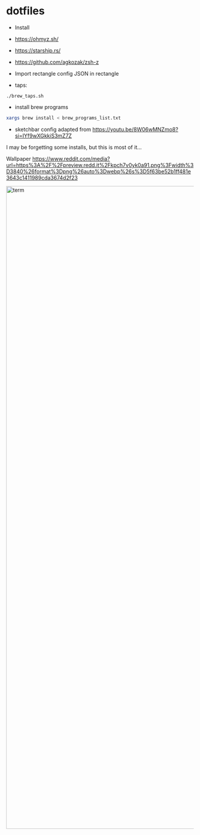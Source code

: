 # dotfiles

- Install
- https://ohmyz.sh/
- https://starship.rs/
- https://github.com/agkozak/zsh-z

- Import rectangle config JSON in rectangle

- taps:
```
./brew_taps.sh
```
- install brew programs 
```zsh
xargs brew install < brew_programs_list.txt
```
- sketchbar config adapted from https://youtu.be/8W06wMNZmo8?si=IYf9wXGkkiS3mZ7Z

I may be forgetting some installs, but this is most of it...

Wallpaper
https://www.reddit.com/media?url=https%3A%2F%2Fpreview.redd.it%2Fkpch7v0yk0a91.png%3Fwidth%3D3840%26format%3Dpng%26auto%3Dwebp%26s%3D5f63be52b1ff481e3643c1411989cda3674d2f23


<img width="1728" alt="term" src="https://github.com/zachjgal/dotfiles/assets/36316966/31e1f4a0-1cda-4cca-a5a2-edfe538edbea">
